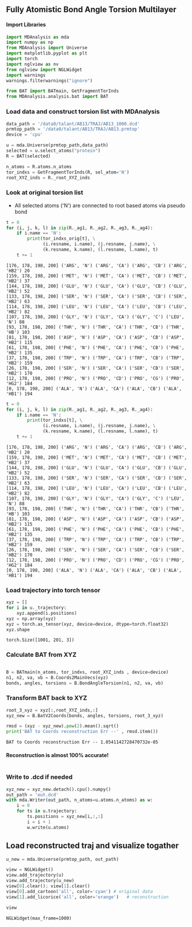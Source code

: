 ## Fully Atomistic Bond Angle Torsion Multilayer

#### Import Libraries


```python
import MDAnalysis as mda
import numpy as np
from MDAnalysis import Universe
import matplotlib.pyplot as plt
import torch
import nglview as nv
from nglview import NGLWidget
import warnings
warnings.filterwarnings("ignore")

from BAT import BATmain, GetFragmentTorInds
from MDAnalysis.analysis.bat import BAT
```

### Load data and construct torsion list with MDAnalysis


```python
data_path = '/data0/talant/AB13/TRAJ/AB13_1000.dcd'
prmtop_path = '/data0/talant/AB13/TRAJ/AB13.prmtop'
device = 'cpu'

u = mda.Universe(prmtop_path,data_path)
selected = u.select_atoms("protein")
R = BAT(selected)

n_atoms = R.atoms.n_atoms 
tor_indxs = GetFragmentTorInds(R, sel_atom='N')
root_XYZ_inds = R._root_XYZ_inds
```

### Look at original torsion list

* All selected atoms ('N') are connected to root based atoms via pseudo bond


```python
t = 0
for (i, j, k, l) in zip(R._ag1, R._ag2, R._ag3, R._ag4):
    if i.name == 'N':
        print(tor_indxs_orig[t], \
              (i.resname, i.name), (j.resname, j.name), \
              (k.resname, k.name), (l.resname, l.name), t)
    t += 1    
```

    [176, 178, 198, 200] ('ARG', 'N') ('ARG', 'CA') ('ARG', 'CB') ('ARG', 'HB2') 20
    [159, 178, 198, 200] ('MET', 'N') ('MET', 'CA') ('MET', 'CB') ('MET', 'HB2') 37
    [144, 178, 198, 200] ('GLU', 'N') ('GLU', 'CA') ('GLU', 'CB') ('GLU', 'HB2') 52
    [133, 178, 198, 200] ('SER', 'N') ('SER', 'CA') ('SER', 'CB') ('SER', 'HB2') 63
    [114, 178, 198, 200] ('LEU', 'N') ('LEU', 'CA') ('LEU', 'CB') ('LEU', 'HB2') 82
    [107, 178, 198, 200] ('GLY', 'N') ('GLY', 'CA') ('GLY', 'C') ('LEU', 'N') 88
    [93, 178, 198, 200] ('THR', 'N') ('THR', 'CA') ('THR', 'CB') ('THR', 'HB') 103
    [81, 178, 198, 200] ('ASP', 'N') ('ASP', 'CA') ('ASP', 'CB') ('ASP', 'HB2') 115
    [61, 178, 198, 200] ('PHE', 'N') ('PHE', 'CA') ('PHE', 'CB') ('PHE', 'HB2') 135
    [37, 178, 198, 200] ('TRP', 'N') ('TRP', 'CA') ('TRP', 'CB') ('TRP', 'HB2') 159
    [26, 178, 198, 200] ('SER', 'N') ('SER', 'CA') ('SER', 'CB') ('SER', 'HB2') 170
    [12, 178, 198, 200] ('PRO', 'N') ('PRO', 'CD') ('PRO', 'CG') ('PRO', 'HG2') 184
    [0, 178, 198, 200] ('ALA', 'N') ('ALA', 'CA') ('ALA', 'CB') ('ALA', 'HB1') 194



```python
t = 0
for (i, j, k, l) in zip(R._ag1, R._ag2, R._ag3, R._ag4):
    if i.name == 'N':
        print(tor_indxs[t], \
              (i.resname, i.name), (j.resname, j.name), \
              (k.resname, k.name), (l.resname, l.name), t)
    t += 1    
```

    [176, 178, 198, 200] ('ARG', 'N') ('ARG', 'CA') ('ARG', 'CB') ('ARG', 'HB2') 20
    [159, 178, 198, 200] ('MET', 'N') ('MET', 'CA') ('MET', 'CB') ('MET', 'HB2') 37
    [144, 178, 198, 200] ('GLU', 'N') ('GLU', 'CA') ('GLU', 'CB') ('GLU', 'HB2') 52
    [133, 178, 198, 200] ('SER', 'N') ('SER', 'CA') ('SER', 'CB') ('SER', 'HB2') 63
    [114, 178, 198, 200] ('LEU', 'N') ('LEU', 'CA') ('LEU', 'CB') ('LEU', 'HB2') 82
    [107, 178, 198, 200] ('GLY', 'N') ('GLY', 'CA') ('GLY', 'C') ('LEU', 'N') 88
    [93, 178, 198, 200] ('THR', 'N') ('THR', 'CA') ('THR', 'CB') ('THR', 'HB') 103
    [81, 178, 198, 200] ('ASP', 'N') ('ASP', 'CA') ('ASP', 'CB') ('ASP', 'HB2') 115
    [61, 178, 198, 200] ('PHE', 'N') ('PHE', 'CA') ('PHE', 'CB') ('PHE', 'HB2') 135
    [37, 178, 198, 200] ('TRP', 'N') ('TRP', 'CA') ('TRP', 'CB') ('TRP', 'HB2') 159
    [26, 178, 198, 200] ('SER', 'N') ('SER', 'CA') ('SER', 'CB') ('SER', 'HB2') 170
    [12, 178, 198, 200] ('PRO', 'N') ('PRO', 'CD') ('PRO', 'CG') ('PRO', 'HG2') 184
    [0, 178, 198, 200] ('ALA', 'N') ('ALA', 'CA') ('ALA', 'CB') ('ALA', 'HB1') 194


### Load trajectory into torch tensor


```python
xyz = []
for i in u._trajectory:
    xyz.append(i.positions)
xyz = np.array(xyz)
xyz = torch.as_tensor(xyz, device=device, dtype=torch.float32)
xyz.shape
```




    torch.Size([1001, 201, 3])



### Calculate BAT from XYZ


```python

```


```python
B = BATmain(n_atoms, tor_indxs, root_XYZ_inds , device=device)    
n1, n2, va, vb = B.Coords2MainVecs(xyz)
bonds, angles, torsions = B.BondAngleTorsion(n1, n2, va, vb)
```

### Transform BAT back to XYZ


```python
root_3_xyz = xyz[:,root_XYZ_inds,:]
xyz_new = B.BatV2Coords(bonds, angles, torsions, root_3_xyz)
```


```python
rmsd = (xyz - xyz_new).pow(2).mean().sqrt()
print('BAT to Coords reconstruction Err --' , rmsd.item())
```

    BAT to Coords reconstruction Err -- 1.0541142728470732e-05


#### Reconstruction is almost 100% accurate!


```python

```

### Write to .dcd if needed


```python
xyz_new = xyz_new.detach().cpu().numpy()
out_path = 'out.dcd'
with mda.Writer(out_path, n_atoms=u.atoms.n_atoms) as w:
    i = 0
    for ts in u.trajectory:
        ts.positions = xyz_new[i,:,:]
        i = i + 1
        w.write(u.atoms)
```

## Load reconstructed traj and visualize togather


```python
u_new = mda.Universe(prmtop_path, out_path)
```


```python
view = NGLWidget()
view.add_trajectory(u)
view.add_trajectory(u_new)
view[0].clear(); view[1].clear() 
view[0].add_cartoon('all', color='cyan') # original data
view[1].add_licorice('all', color='orange')   # reconstruction
```


```python
view
```


    NGLWidget(max_frame=1000)



```python

```


```python

```


```python

```
